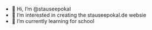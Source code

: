 - 👋 Hi, I’m @stauseepokal
- 👀 I’m interested in creating the stauseepokal.de websie
- 🌱 I’m currently learning for school
